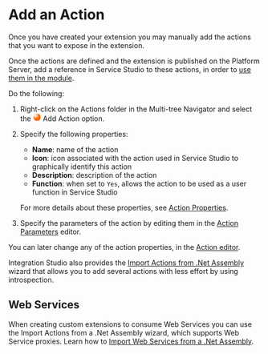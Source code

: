 # Add an Action

Once you have created your extension you may manually add the actions that you want to expose in the extension.

Once the actions are defined and the extension is published on the Platform Server, add a reference in Service Studio to these actions, in order to [use them in the module](<../extension-life-cycle/extension-use.md>).

Do the following:

1. Right-click on the Actions folder in the Multi-tree Navigator and select the ![](images/action.gif) Add Action option.

1. Specify the following properties:

    * **Name**: name of the action
    * **Icon**: icon associated with the action used in Service Studio to graphically identify this action
    * **Description**: description of the action
    * **Function**: when set to `Yes`, allows the action to be used as a user function in Service Studio

    For more details about these properties, see [Action Properties](<../../../ref/integration-studio/element-property/action.md>).

1. Specify the parameters of the action by editing them in the [Action Parameters](<action-parameter.md>) editor.

You can later change any of the action properties, in the [Action editor](<../../../ref/integration-studio/editor/action.md#import-details>).

Integration Studio also provides the [Import Actions from .Net Assembly](<net-assembly-import-action.md>) wizard that allows you to add several actions with less effort by using introspection.

## Web Services

When creating custom extensions to consume Web Services you can use the Import Actions from a .Net Assembly wizard, which supports Web Service proxies. Learn how to [Import Web Services from a .Net Assembly](<net-assembly-import-web-service.md>).
